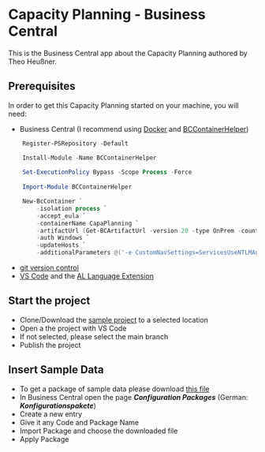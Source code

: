 #  Capacity Planning - Business Central

This is the Business Central app about the Capacity Planning authored by Theo Heußner.

## Prerequisites

In order to get this Capacity Planning started on your machine, you will need:

- Business Central (I recommend using [Docker](https://docs.docker.com/get-docker/) and [BCContainerHelper](https://github.com/microsoft/navcontainerhelper))

```PowerShell
    Register-PSRepository -Default

    Install-Module -Name BCContainerHelper
    
    Set-ExecutionPolicy Bypass -Scope Process -Force
  
    Import-Module BCContainerHelper

    New-BcContainer `
        -isolation process `
        -accept_eula `
        -containerName CapaPlanning `
        -artifactUrl (Get-BCArtifactUrl -version 20 -type OnPrem -country de -select Latest) `
        -auth Windows `
        -updateHosts `
        -additionalParameters @('-e CustomNavSettings=ServicesUseNTLMAuthentication=true')

```

- [git version control](https://git-scm.com/)
- [VS Code](https://code.visualstudio.com/) and the [AL Language Extension](https://marketplace.visualstudio.com/items?itemName=ms-dynamics-smb.al)

## Start the project

- Clone/Download the [sample project](https://github.com/theotester1234/CapacityPlanning) to a selected location
- Open a the project with VS Code
- If not selected, please select the main branch
- Publish the project

## Insert Sample Data

- To get a package of sample data please download [this file](https://github.com/theotester1234/CapacityPlanning/raw/main/SampleData/PackageGETINSERTS.rapidstart)
- In Business Central open the page ***Configuration Packages*** (German: ***Konfigurationspakete***)
- Create a new entry
- Give it any Code and Package Name
- Import Package and choose the downloaded file
- Apply Package